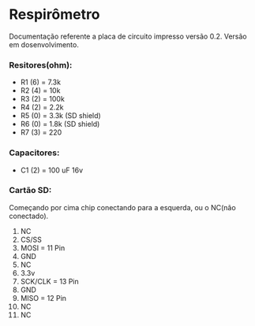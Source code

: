# Respirômetro

Documentação referente a placa de circuito impresso versão 0.2.
Versão em dosenvolvimento.

### Resitores(ohm):
* R1 (6) = 7.3k 
* R2 (4) = 10k
* R3 (2) = 100k
* R4 (2) = 2.2k
* R5 (0) = 3.3k (SD shield)
* R6 (0) = 1.8k (SD shield)
* R7 (3) = 220

### Capacitores:
* C1 (2) = 100 uF 16v

### Cartão SD:

Começando por cima chip conectando para a esquerda, ou o NC(não conectado).

1. NC
2. CS/SS
3. MOSI	= 11 Pin
4. GND
5. NC
6. 3.3v
7. SCK/CLK	= 13 Pin
8. GND
9. MISO 	= 12 Pin
10. NC
11. NC

